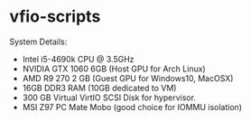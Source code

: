 # vfio-scripts
System Details:
  - Intel i5-4690k CPU @ 3.5GHz
  - NVIDIA GTX 1060 6GB (Host GPU for Arch Linux)
  - AMD R9 270 2 GB (Guest GPU for Windows10, MacOSX)
  - 16GB DDR3 RAM (10GB dedicated to VM)
  - 300 GB Virtual VirtIO SCSI Disk for hypervisor.
  - MSI Z97 PC Mate Mobo (good choice for IOMMU isolation)
